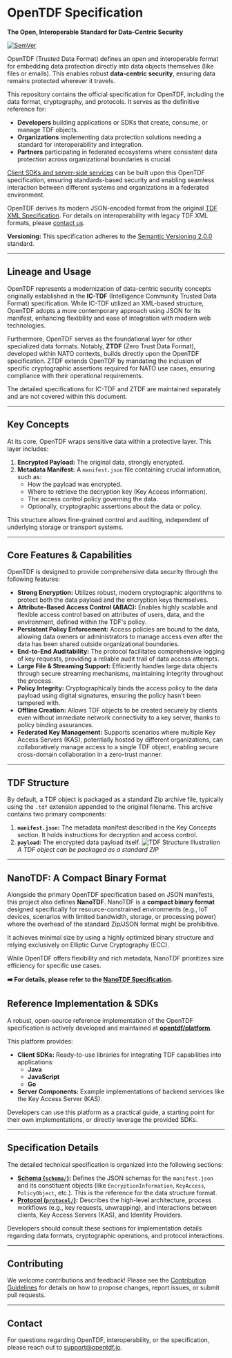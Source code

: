 # OpenTDF Specification

**The Open, Interoperable Standard for Data-Centric Security**

[![SemVer](https://img.shields.io/badge/SemVer-2.0.1-brightgreen.svg)](https://semver.org/spec/v2.0.1.html)

OpenTDF (Trusted Data Format) defines an open and interoperable format for embedding data protection directly into data objects themselves (like files or emails). This enables robust **data-centric security**, ensuring data remains protected wherever it travels.

This repository contains the official specification for OpenTDF, including the data format, cryptography, and protocols. It serves as the definitive reference for:

*   **Developers** building applications or SDKs that create, consume, or manage TDF objects.
*   **Organizations** implementing data protection solutions needing a standard for interoperability and integration.
*   **Partners** participating in federated ecosystems where consistent data protection across organizational boundaries is crucial.

[Client SDKs and server-side services](https://github.com/opentdf/platform) can be built upon this OpenTDF specification, ensuring standards-based security and enabling seamless interaction between different systems and organizations in a federated environment.

OpenTDF derives its modern JSON-encoded format from the original [TDF XML Specification](https://www.dni.gov/index.php/who-we-are/organizations/ic-cio/ic-cio-related-menus/ic-cio-related-links/ic-technical-specifications/trusted-data-format). For details on interoperability with legacy TDF XML formats, please [contact us](mailto:support@opentdf.io).

**Versioning:** This specification adheres to the [Semantic Versioning 2.0.0](https://semver.org/) standard.

---
## Lineage and Usage

OpenTDF represents a modernization of data-centric security concepts originally established in the **IC-TDF** (Intelligence Community Trusted Data Format) specification. While IC-TDF utilized an XML-based structure, OpenTDF adopts a more contemporary approach using JSON for its manifest, enhancing flexibility and ease of integration with modern web technologies.

Furthermore, OpenTDF serves as the foundational layer for other specialized data formats. Notably, **ZTDF** (Zero Trust Data Format), developed within NATO contexts, builds directly upon the OpenTDF specification. ZTDF extends OpenTDF by mandating the inclusion of specific cryptographic assertions required for NATO use cases, ensuring compliance with their operational requirements.

The detailed specifications for IC-TDF and ZTDF are maintained separately and are not covered within this document.

---
## Key Concepts

At its core, OpenTDF wraps sensitive data within a protective layer. This layer includes:

1.  **Encrypted Payload:** The original data, strongly encrypted.
2.  **Metadata Manifest:** A `manifest.json` file containing crucial information, such as:
    *   How the payload was encrypted.
    *   Where to retrieve the decryption key (Key Access information).
    *   The access control policy governing the data.
    *   Optionally, cryptographic assertions about the data or policy.

This structure allows fine-grained control and auditing, independent of underlying storage or transport systems.

---

## Core Features & Capabilities

OpenTDF is designed to provide comprehensive data security through the following features:

*   **Strong Encryption:** Utilizes robust, modern cryptographic algorithms to protect both the data payload and the encryption keys themselves.
*   **Attribute-Based Access Control (ABAC):** Enables highly scalable and flexible access control based on attributes of users, data, and the environment, defined within the TDF's policy.
*   **Persistent Policy Enforcement:** Access policies are bound to the data, allowing data owners or administrators to manage access even after the data has been shared outside organizational boundaries.
*   **End-to-End Auditability:** The protocol facilitates comprehensive logging of key requests, providing a reliable audit trail of data access attempts.
*   **Large File & Streaming Support:** Efficiently handles large data objects through secure streaming mechanisms, maintaining integrity throughout the process.
*   **Policy Integrity:** Cryptographically binds the access policy to the data payload using digital signatures, ensuring the policy hasn't been tampered with.
*   **Offline Creation:** Allows TDF objects to be created securely by clients even without immediate network connectivity to a key server, thanks to policy binding assurances.
*   **Federated Key Management:** Supports scenarios where multiple Key Access Servers (KAS), potentially hosted by different organizations, can collaboratively manage access to a single TDF object, enabling secure cross-domain collaboration in a zero-trust manner.

---

## TDF Structure

By default, a TDF object is packaged as a standard Zip archive file, typically using the `.tdf` extension appended to the original filename. This archive contains two primary components: 
1. **`manifest.json`:** The metadata manifest described in the Key Concepts section. It holds instructions for decryption and access control. 
2. **`payload`:** The encrypted data payload itself. 
![TDF Structure Illustration](https://files.readme.io/5af8aee-Zip_and_HTML.png "TDF composed as Zip and HTML file")
_A TDF object can be packaged as a standard ZIP_

---
## NanoTDF: A Compact Binary Format 

Alongside the primary OpenTDF specification based on JSON manifests, this project also defines **NanoTDF**. NanoTDF is a **compact binary format** designed specifically for resource-constrained environments (e.g., IoT devices, scenarios with limited bandwidth, storage, or processing power) where the overhead of the standard Zip/JSON format might be prohibitive.

It achieves minimal size by using a highly optimized binary structure and relying exclusively on Elliptic Curve Cryptography (ECC). 

While OpenTDF offers flexibility and rich metadata, NanoTDF prioritizes size efficiency for specific use cases. 

**➡️ For details, please refer to the [NanoTDF Specification](./nanotdf/README.md).** 

## Reference Implementation & SDKs

A robust, open-source reference implementation of the OpenTDF specification is actively developed and maintained at **[opentdf/platform](https://github.com/opentdf/platform)**.

This platform provides:

*   **Client SDKs:** Ready-to-use libraries for integrating TDF capabilities into applications:
    *   **Java**
    *   **JavaScript**
    *   **Go**
*   **Server Components:** Example implementations of backend services like the Key Access Server (KAS).

Developers can use this platform as a practical guide, a starting point for their own implementations, or directly leverage the provided SDKs.

---
## Specification Details

The detailed technical specification is organized into the following sections:

*   **[Schema (`schema/`)](schema/):** Defines the JSON schemas for the `manifest.json` and its constituent objects (like `EncryptionInformation`, `KeyAccess`, `PolicyObject`, etc.). This is the reference for the data structure format.
*   **[Protocol (`protocol/`)](protocol/):** Describes the high-level architecture, process workflows (e.g., key requests, unwrapping), and interactions between clients, Key Access Servers (KAS), and Identity Providers.

Developers should consult these sections for implementation details regarding data formats, cryptographic operations, and protocol interactions.

---

## Contributing

We welcome contributions and feedback! Please see the [Contribution Guidelines](CONTRIBUTING.md) for details on how to propose changes, report issues, or submit pull requests.

---
## Contact

For questions regarding OpenTDF, interoperability, or the specification, please reach out to [support@opentdf.io](mailto:support@opentdf.io).